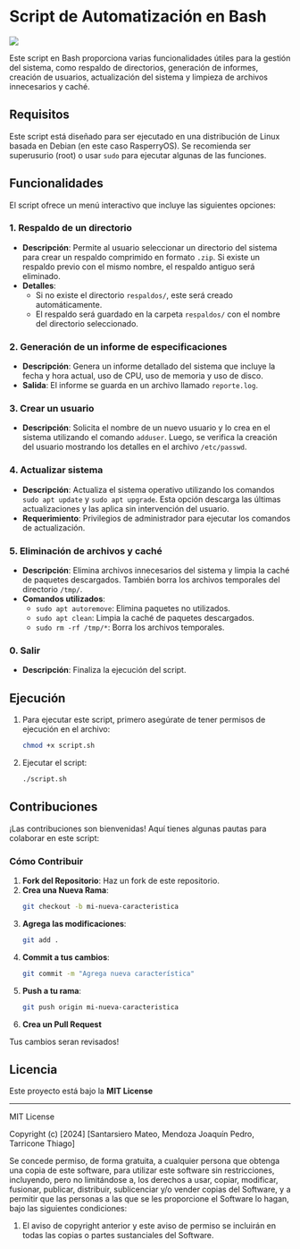 # Script de Automatización en Bash
<p align="left">
  <a href="">
    <img src="https://skillicons.dev/icons?i=bash" />
  </a>
</p>

Este script en Bash proporciona varias funcionalidades útiles para la gestión del sistema, como respaldo de directorios, generación de informes, creación de usuarios, actualización del sistema y limpieza de archivos innecesarios y caché.

## Requisitos

Este script está diseñado para ser ejecutado en una distribución de Linux basada en Debian (en este caso RasperryOS). Se recomienda ser superusurio (root) o usar `sudo` para ejecutar algunas de las funciones.

## Funcionalidades

El script ofrece un menú interactivo que incluye las siguientes opciones:

### 1. **Respaldo de un directorio**
   - **Descripción**: Permite al usuario seleccionar un directorio del sistema para crear un respaldo comprimido en formato `.zip`. Si existe un respaldo previo con el mismo nombre, el respaldo antiguo será eliminado.
   - **Detalles**:
     - Si no existe el directorio `respaldos/`, este será creado automáticamente.
     - El respaldo será guardado en la carpeta `respaldos/` con el nombre del directorio seleccionado.
### 2. **Generación de un informe de especificaciones**
   - **Descripción**: Genera un informe detallado del sistema que incluye la fecha y hora actual, uso de CPU, uso de memoria y uso de disco.
   - **Salida**: El informe se guarda en un archivo llamado `reporte.log`.

### 3. **Crear un usuario**
   - **Descripción**: Solicita el nombre de un nuevo usuario y lo crea en el sistema utilizando el comando `adduser`. Luego, se verifica la creación del usuario mostrando los detalles en el archivo `/etc/passwd`.

### 4. **Actualizar sistema**
   - **Descripción**: Actualiza el sistema operativo utilizando los comandos `sudo apt update` y `sudo apt upgrade`. Esta opción descarga las últimas actualizaciones y las aplica sin intervención del usuario.
   - **Requerimiento**: Privilegios de administrador para ejecutar los comandos de actualización.

### 5. **Eliminación de archivos y caché**
   - **Descripción**: Elimina archivos innecesarios del sistema y limpia la caché de paquetes descargados. También borra los archivos temporales del directorio `/tmp/`.
   - **Comandos utilizados**:
     - `sudo apt autoremove`: Elimina paquetes no utilizados.
     - `sudo apt clean`: Limpia la caché de paquetes descargados.
     - `sudo rm -rf /tmp/*`: Borra los archivos temporales.

### 0. **Salir**
   - **Descripción**: Finaliza la ejecución del script.

## Ejecución

1. Para ejecutar este script, primero asegúrate de tener permisos de ejecución en el archivo:
   ```bash
   chmod +x script.sh
2. Ejecutar el script:
   ```bash
   ./script.sh

## Contribuciones

¡Las contribuciones son bienvenidas! Aquí tienes algunas pautas para colaborar en este script:

### Cómo Contribuir

1. **Fork del Repositorio**: Haz un fork de este repositorio.
2. **Crea una Nueva Rama**:
   ```bash
   git checkout -b mi-nueva-caracteristica
3. **Agrega las modificaciones**:
   ```bash
   git add .
5. **Commit a tus cambios**:
   ```bash
   git commit -m "Agrega nueva característica"
6. **Push a tu rama**:
   ```bash
   git push origin mi-nueva-caracteristica
7. **Crea un Pull Request**

Tus cambios seran revisados!

## Licencia

Este proyecto está bajo la **MIT License**

---

MIT License

Copyright (c) [2024] [Santarsiero Mateo, Mendoza Joaquín Pedro, Tarricone Thiago]

Se concede permiso, de forma gratuita, a cualquier persona que obtenga una copia
de este software,
para utilizar este software sin restricciones, incluyendo, pero no limitándose a,
los derechos a usar, copiar, modificar, fusionar, publicar, distribuir, sublicenciar
y/o vender copias del Software, y a permitir que las personas a las que se les
proporcione el Software lo hagan, bajo las siguientes condiciones:

1. El aviso de copyright anterior y este aviso de permiso se incluirán en todas
   las copias o partes sustanciales del Software.
